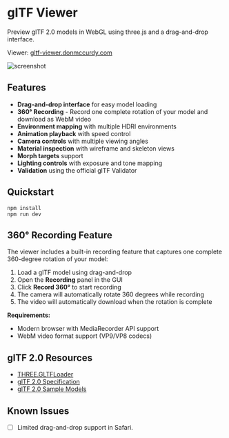 # glTF Viewer

Preview glTF 2.0 models in WebGL using three.js and a drag-and-drop interface.

Viewer: [gltf-viewer.donmccurdy.com](https://gltf-viewer.donmccurdy.com/)

![screenshot](https://user-images.githubusercontent.com/1848368/31580352-b7354096-b101-11e7-86d7-f07677835812.png)

## Features

- **Drag-and-drop interface** for easy model loading
- **360° Recording** - Record one complete rotation of your model and download as WebM video
- **Environment mapping** with multiple HDRI environments
- **Animation playback** with speed control
- **Camera controls** with multiple viewing angles
- **Material inspection** with wireframe and skeleton views
- **Morph targets** support
- **Lighting controls** with exposure and tone mapping
- **Validation** using the official glTF Validator

## Quickstart

```
npm install
npm run dev
```

## 360° Recording Feature

The viewer includes a built-in recording feature that captures one complete 360-degree rotation of your model:

1. Load a glTF model using drag-and-drop
2. Open the **Recording** panel in the GUI
3. Click **Record 360°** to start recording
4. The camera will automatically rotate 360 degrees while recording
5. The video will automatically download when the rotation is complete

**Requirements:**
- Modern browser with MediaRecorder API support
- WebM video format support (VP9/VP8 codecs)

## glTF 2.0 Resources

-   [THREE.GLTFLoader](https://threejs.org/docs/#examples/en/loaders/GLTFLoader)
-   [glTF 2.0 Specification](https://github.com/KhronosGroup/glTF/blob/master/specification/2.0/README.md)
-   [glTF 2.0 Sample Models](https://github.com/KhronosGroup/glTF-Sample-Models/tree/master/2.0/)

## Known Issues

-   [ ] Limited drag-and-drop support in Safari.
